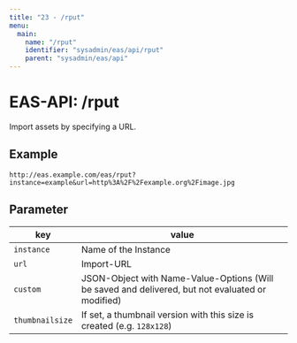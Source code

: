 ```yaml
---
title: "23 - /rput"
menu:
  main:
    name: "/rput"
    identifier: "sysadmin/eas/api/rput"
    parent: "sysadmin/eas/api"
---
```

#  EAS-API: /rput

Import assets by specifying a URL.


##  Example

```url
http://eas.example.com/eas/rput?instance=example&url=http%3A%2F%2Fexample.org%2Fimage.jpg
```


##  Parameter


|key|value|
|---|---|
|`instance`          |Name of the Instance|
|`url`               |Import-URL|
|`custom`            |JSON-Object with Name-Value-Options (Will be saved and delivered, but not evaluated or modified)|
|`thumbnailsize`     |If set, a thumbnail version with this size is created (e.g. `128x128`)|


 

